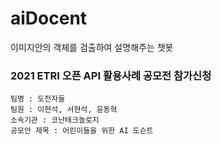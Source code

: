 # aiDocent
이미지안의 객체를 검출하여 설명해주는 챗봇 

### 2021 ETRI 오픈 API 활용사례 공모전 참가신청
    팀명 : 도전자들   
    팀원 : 이현석, 서현석, 윤동혁   
    소속기관 : 코난테크놀로지   
    공모안 제목 : 어린이들을 위한 AI 도슨트
